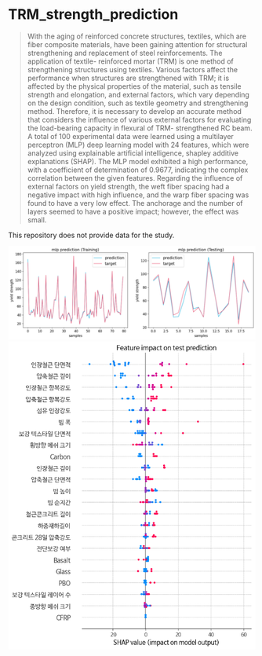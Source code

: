 # TRM_strength_prediction
>With the aging of reinforced concrete structures, textiles, which are fiber composite materials, have been gaining attention for structural strengthening and replacement of steel reinforcements. The application of textile- reinforced mortar (TRM) is one method of strengthening structures using textiles. Various factors affect the performance when structures are strengthened with TRM; it is affected by the physical properties of the material, such as tensile strength and elongation, and external factors, which vary depending on the design condition, such as textile geometry and strengthening method. Therefore, it is necessary to develop an accurate method that considers the influence of various external factors for evaluating the load-bearing capacity in flexural of TRM- strengthened RC beam. A total of 100 experimental data were learned using a multilayer perceptron (MLP) deep learning model with 24 features, which were analyzed using explainable artificial intelligence, shapley additive explanations (SHAP). The MLP model exhibited a high performance, with a coefficient of determination of 0.9677, indicating the complex correlation between the given features. Regarding the influence of external factors on yield strength, the weft fiber spacing had a negative impact with high influence, and the warp fiber spacing was found to have a very low effect. The anchorage and the number of layers seemed to have a positive impact; however, the effect was small.

This repository does not provide data for the study.

![](output/train_test_eval.png)
![](output/shap.png)

